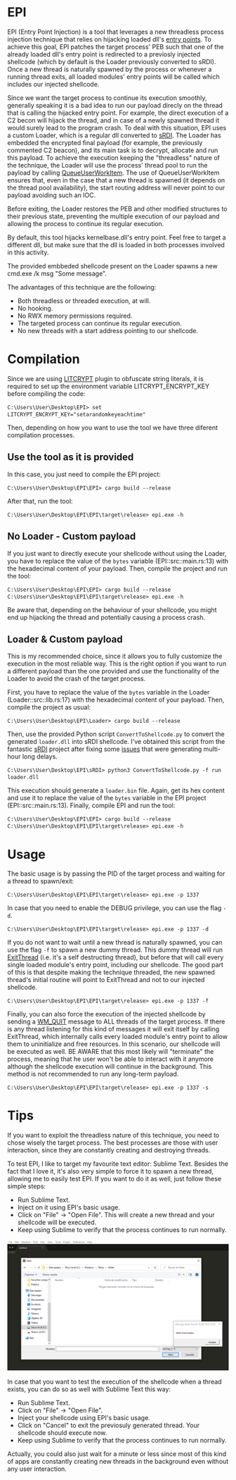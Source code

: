# EPI

EPI (Entry Point Injection) is a tool that leverages a new threadless process injection technique that relies on hijacking loaded dll's [entry points](https://learn.microsoft.com/en-us/windows/win32/dlls/dllmain). To achieve this goal, EPI patches the target process' PEB such that one of the already loaded dll's entry point is redirected to a previosly injected shellcode (which by default is the Loader previously converted to sRDI). Once a new thread is naturally spawned by the process or whenever a running thread exits, all loaded modules' entry points will be called which includes our injected shellcode. 

Since we want the target process to continue its execution smoothly, generally speaking it is a bad idea to run our payload direcly on the thread that is calling the hijacked entry point. For example, the direct execution of a C2 becon will hijack the thread, and in case of a newly spawned thread it would surely lead to the program crash. To deal with this situation, EPI uses a custom Loader, which is a regular dll converted to [sRDI](https://github.com/monoxgas/sRDI). The Loader has embedded the encrypted final payload (for example, the previously commented C2 beacon), and its main task is to decrypt, allocate and run this payload. To achieve the execution keeping the "threadless" nature of the technique, the Loader will use the process' thread pool to run the payload by calling [QueueUserWorkItem](https://learn.microsoft.com/es-es/windows/win32/api/threadpoollegacyapiset/nf-threadpoollegacyapiset-queueuserworkitem). The use of QueueUserWorkItem ensures that, even in the case that a new thread is spawned (it depends on the thread pool availability), the start routing address will never point to our payload avoiding such an IOC.

Before exiting, the Loader restores the PEB and other modified structures to their previous state, preventing the multiple execution of our payload and allowing the process to continue its regular execution.

By default, this tool hijacks kernelbase.dll's entry point. Feel free to target a different dll, but make sure that the dll is loaded in both processes involved in this activity.

The provided embbeded shellcode present on the Loader spawns a new cmd.exe /k msg "Some message".

The advantages of this technique are the following:
* Both threadless or threaded execution, at will.
* No hooking.
* No RWX memory permissions required.
* The targeted process can continue its regular execution.
* No new threads with a start address pointing to our shellcode.

# Compilation 

Since we are using [LITCRYPT](https://github.com/anvie/litcrypt.rs) plugin to obfuscate string literals, it is required to set up the environment variable LITCRYPT_ENCRYPT_KEY before compiling the code:

	C:\Users\User\Desktop\EPI> set LITCRYPT_ENCRYPT_KEY="setarandomkeyeachtime"

Then, depending on how you want to use the tool we have three diferent compilation processes.

## Use the tool as it is provided

In this case, you just need to compile the EPI project:
	
	C:\Users\User\Desktop\EPI\EPI> cargo build --release

After that, run the tool:
	
	C:\Users\User\Desktop\EPI\EPI\target\release> epi.exe -h 

## No Loader - Custom payload

If you just want to directly execute your shellcode without using the Loader, you have to replace the value of the `bytes` variable (EPI::src::main.rs:13) with the hexadecimal content of your payload. Then, compile the project and run the tool:

	C:\Users\User\Desktop\EPI\EPI> cargo build --release
	C:\Users\User\Desktop\EPI\EPI\target\release> epi.exe -h 

Be aware that, depending on the behaviour of your shellcode, you might end up hijacking the thread and potentially causing a process crash.

## Loader & Custom payload

This is my recommended choice, since it allows you to fully customize the execution in the most reliable way. This is the right option if you want to run a different payload than the one provided and use the functionality of the Loader to avoid the crash of the target process.

First, you have to replace the value of the `bytes` variable in the Loader (Loader::src::lib.rs:17) with the hexadecimal content of your payload. Then, compile the project as usual:
	
	C:\Users\User\Desktop\EPI\Loader> cargo build --release

Then, use the provided Python script `ConvertToShellcode.py` to convert the generated `loader.dll` into sRDI shellcode. I've obtained this script from the fantastic [sRDI](https://github.com/monoxgas/sRDI/tree/master) project after fixing some [issues](https://github.com/monoxgas/sRDI/pull/32) that were generating multi-hour long delays.

	C:\Users\User\Desktop\EPI\sRDI> python3 ConvertToShellcode.py -f run loader.dll

This execution should generate a `loader.bin` file. Again, get its hex content and use it to replace the value of the `bytes` variable in the EPI project (EPI::src::main.rs:13). Finally, compile EPI and run the tool:

	C:\Users\User\Desktop\EPI\EPI> cargo build --release
	C:\Users\User\Desktop\EPI\EPI\target\release> epi.exe -h 

# Usage 

The basic usage is by passing the PID of the target process and waiting for a thread to spawn/exit:

	C:\Users\User\Desktop\EPI\EPI\target\release> epi.exe -p 1337

In case that you need to enable the DEBUG privilege, you can use the flag `-d`.

	C:\Users\User\Desktop\EPI\EPI\target\release> epi.exe -p 1337 -d

If you do not want to wait until a new thread is naturally spawned, you can use the flag `-f` to spawn a new dummy thread. This dummy thread will run [ExitThread](https://learn.microsoft.com/en-us/windows/win32/api/processthreadsapi/nf-processthreadsapi-exitthread) (i.e. it's a self destructing thread), but before that will call every single loaded module's entry point, including our shellcode. The good part of this is that despite making the technique threaded, the new spawned thread's initial routine will point to ExitThread and not to our injected shellcode.

	C:\Users\User\Desktop\EPI\EPI\target\release> epi.exe -p 1337 -f

Finally, you can also force the execution of the injected shellcode by sending a [WM_QUIT](https://learn.microsoft.com/en-us/windows/win32/winmsg/wm-quit) message to ALL threads of the target process. If there is any thread listening for this kind of messages it will exit itself by calling ExitThread, which internally calls every loaded module's entry point to allow them to uninitialize and free resources. In this scenario, our shellcode will be executed as well. BE AWARE that this most likely will "terminate" the process, meaning that he user won't be able to interact with it anymore although the shellcode execution will continue in the background. This method is not recommended to run any long-term payload. 

 	C:\Users\User\Desktop\EPI\EPI\target\release> epi.exe -p 1337 -s


# Tips

 If you want to exploit the threadless nature of this technique, you need to chose wisely the target process. The best processes are those with user interaction, since they are constantly creating and destroying threads.

 To test EPI, I like to target my favourite text editor: Sublime Text. Besides the fact that I love it, it's also very simple to force it to spawn a new thread, allowing me to easily test EPI. If you want to do it as well, just follow these simple steps:

* Run Sublime Text.
* Inject on it using EPI's basic usage.
* Click on "File" -> "Open File". This will create a new thread and your shellcode will be executed.
* Keep using Sublime to verify that the process continues to run normally.

![Sublime Text injection.](/images/sublime1.png "Sublime Text injection.")

In case that you want to test the execution of the shellcode when a thread exists, you can do so as well with Sublime Text this way:

* Run Sublime Text.
* Click on "File" -> "Open File".
* Inject your shellcode using EPI's basic usage.
* Click on "Cancel" to exit the previosuly generated thread. Your shellcode should execute now.
* Keep using Sublime to verify that the process continues to run normally.

Actually, you could also just wait for a minute or less since most of this kind of apps are constantly creating new threads in the background even without any user interaction.
